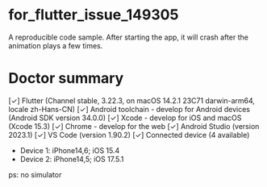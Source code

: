 # for_flutter_issue_149305
A reproducible code sample.
After starting the app, it will crash  after the animation plays a few times.

# Doctor summary 
[✓] Flutter (Channel stable, 3.22.3, on macOS 14.2.1 23C71 darwin-arm64, locale zh-Hans-CN)
[✓] Android toolchain - develop for Android devices (Android SDK version 34.0.0)
[✓] Xcode - develop for iOS and macOS (Xcode 15.3)
[✓] Chrome - develop for the web
[✓] Android Studio (version 2023.1)
[✓] VS Code (version 1.90.2)
[✓] Connected device (4 available)

* Device 1: iPhone14,6; iOS 15.4
* Device 2: iPhone14,5; iOS 17.5.1

ps: no simulator